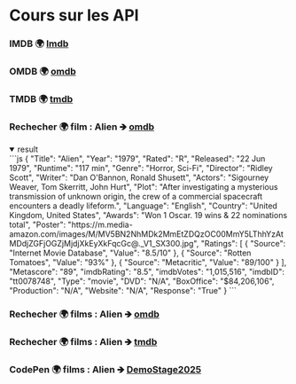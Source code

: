 # Cours sur les API

### IMDB 🌍 [Imdb](https://www.imdb.com/fr/) 
### OMDB 🌍 [omdb](http://www.omdbapi.com/) 
### TMDB 🌍 [tmdb](https://www.themoviedb.org/?language=fr) 



### Rechecher 🌍 film : Alien 🡺 [omdb](http://www.omdbapi.com/?apikey=d7194885&t=alien) 
<details open>
  <summary>result</summary>
  ```js
  {
  "Title": "Alien",
  "Year": "1979",
  "Rated": "R",
  "Released": "22 Jun 1979",
  "Runtime": "117 min",
  "Genre": "Horror, Sci-Fi",
  "Director": "Ridley Scott",
  "Writer": "Dan O'Bannon, Ronald Shusett",
  "Actors": "Sigourney Weaver, Tom Skerritt, John Hurt",
  "Plot": "After investigating a mysterious transmission of unknown origin, the crew of a commercial spacecraft encounters a deadly lifeform.",
  "Language": "English",
  "Country": "United Kingdom, United States",
  "Awards": "Won 1 Oscar. 19 wins & 22 nominations total",
  "Poster": "https://m.media-amazon.com/images/M/MV5BN2NhMDk2MmEtZDQzOC00MmY5LThhYzAtMDdjZGFjOGZjMjdjXkEyXkFqcGc@._V1_SX300.jpg",
  "Ratings": [
    {
      "Source": "Internet Movie Database",
      "Value": "8.5/10"
    },
    {
      "Source": "Rotten Tomatoes",
      "Value": "93%"
    },
    {
      "Source": "Metacritic",
      "Value": "89/100"
    }
  ],
  "Metascore": "89",
  "imdbRating": "8.5",
  "imdbVotes": "1,015,516",
  "imdbID": "tt0078748",
  "Type": "movie",
  "DVD": "N/A",
  "BoxOffice": "$84,206,106",
  "Production": "N/A",
  "Website": "N/A",
  "Response": "True"
}
```
</details>

### Rechecher 🌍 films : Alien 🡺 [omdb](http://www.omdbapi.com/?apikey=d7194885&t=alien) 

### Rechecher 🌍 films : Alien 🡺 [tmdb](https://api.themoviedb.org/3/search/movie?api_key=aa8b43b8cbce9d1689bef3d0c3087e4d&query=alien)

### CodePen 🌍 films : Alien 🡺 [DemoStage2025](https://codepen.io/mario-35/pen/qEdQyQo) 


 
